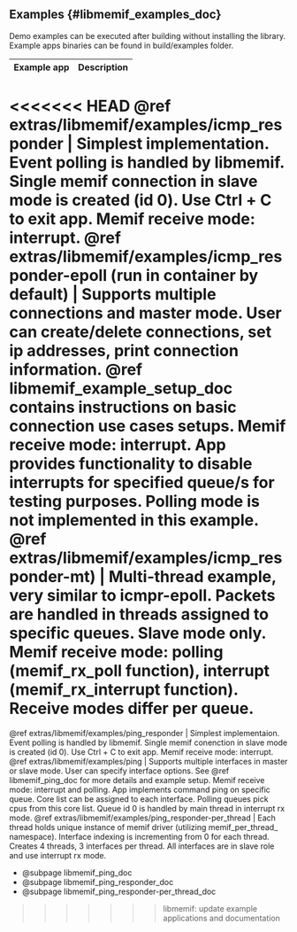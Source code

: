 ## Examples    {#libmemif_examples_doc}

Demo examples can be executed after building without installing the library. Example apps binaries can be found in build/examples folder.


Example app | Description
------------|------------
<<<<<<< HEAD
@ref extras/libmemif/examples/icmp_responder | Simplest implementation. Event polling is handled by libmemif. Single memif connection in slave mode is created (id 0). Use Ctrl + C to exit app. Memif receive mode: interrupt.
@ref extras/libmemif/examples/icmp_responder-epoll (run in container by default) | Supports multiple connections and master mode. User can create/delete connections, set ip addresses, print connection information. @ref libmemif_example_setup_doc contains instructions on basic connection use cases setups. Memif receive mode: interrupt. App provides functionality to disable interrupts for specified queue/s for testing purposes. Polling mode is not implemented in this example.
@ref extras/libmemif/examples/icmp_responder-mt) | Multi-thread example, very similar to icmpr-epoll. Packets are handled in threads assigned to specific queues. Slave mode only. Memif receive mode: polling (memif_rx_poll function), interrupt (memif_rx_interrupt function). Receive modes differ per queue.
=======
@ref extras/libmemif/examples/ping_responder | Simplest implementaion. Event polling is handled by libmemif. Single memif conenction in slave mode is created (id 0). Use Ctrl + C to exit app. Memif receive mode: interrupt.
@ref extras/libmemif/examples/ping | Supports multiple interfaces in master or slave mode. User can specify interface options. See @ref libmemif_ping_doc for more details and example setup. Memif receive mode: interrupt and polling. App implements command ping on specific queue. Core list can be assigned to each interface. Polling queues pick cpus from this core list. Queue id 0 is handled by main thread in interrupt rx mode.
@ref extras/libmemif/examples/ping_responder-per_thread | Each thread holds unique instance of memif driver (utilizing memif_per_thread_ namespace). Interface indexing is incrementing from 0 for each thread. Creates 4 threads, 3 interfaces per thread. All interfaces are in slave role and use interrupt rx mode.

- @subpage libmemif_ping_doc
- @subpage libmemif_ping_responder_doc
- @subpage libmemif_ping_responder-per_thread_doc
>>>>>>> libmemif: update example applications and documentation
